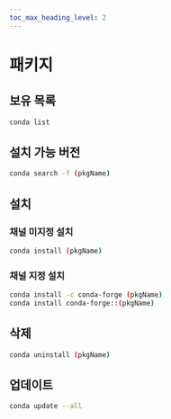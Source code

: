 ```yaml
---
toc_max_heading_level: 2
---
```

# 패키지
## 보유 목록
```bash
conda list
```
## 설치 가능 버전
```bash
conda search -f (pkgName)
```
## 설치
### 채널 미지정 설치
```bash
conda install (pkgName)
```
### 채널 지정 설치
```bash
conda install -c conda-forge (pkgName)
conda install conda-forge::(pkgName)
```
## 삭제
```bash
conda uninstall (pkgName)
```
## 업데이트
```bash
conda update --all
```